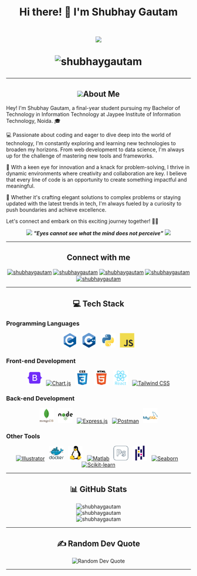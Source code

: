 <h1 align="center">Hi there! 👋  I'm Shubhay Gautam </h1>
 <h1 align="center">
  <img src="https://readme-typing-svg.herokuapp.com?color=FF0000&center=true&lines=Software+Developer;Full+Stack+Web+Developer;Data+Structures+And+Algorithms;1500%2B+Hours+of+Coding+Experience" style="width: 500px;">
  <p align="center"> <img src="https://komarev.com/ghpvc/?username=shubhaygautam&label=Profile%20views&color=0e75b6&style=flat" alt="shubhaygautam" /> </p>
  
</h1>

---

<h2 align="center"> <picture><img src = "https://github.com/7oSkaaa/7oSkaaa/blob/main/Images/about_me.gif?raw=true" width = 50px></picture>About Me</h2>

<p align="left">Hey! I'm Shubhay Gautam, a final-year student pursuing my Bachelor of Technology in Information Technology at Jaypee Institute of Information Technology, Noida. 🎓</p>

<p align="left">💻 Passionate about coding and eager to dive deep into the world of technology, I'm constantly exploring and learning new technologies to broaden my horizons. From web development to data science, I'm always up for the challenge of mastering new tools and frameworks.</p>

<p align="left">🌟 With a keen eye for innovation and a knack for problem-solving, I thrive in dynamic environments where creativity and collaboration are key. I believe that every line of code is an opportunity to create something impactful and meaningful.</p>

<p align="left">🚀 Whether it's crafting elegant solutions to complex problems or staying updated with the latest trends in tech, I'm always fueled by a curiosity to push boundaries and achieve excellence.</p>

<p align="left">Let's connect and embark on this exciting journey together! 🚀✨</p>

<p align="center">
<img src="https://media.giphy.com/media/gH3LO09IOiZIqePwv9/giphy.gif" width="50" /> <b><i align="center"> "Eyes cannot see what the mind does not perceive”</i></b> <img src="https://media.giphy.com/media/qjqUcgIyRjsl2/giphy.gif" width="50" />
</p>


---



<h2 align="center">Connect with me</h2>
 
<p align="center">
<a href="https://linkedin.com/in/shubhaygautam" target="blank"><img align="center" src="https://raw.githubusercontent.com/rahuldkjain/github-profile-readme-generator/master/src/images/icons/Social/linked-in-alt.svg" alt="shubhaygautam" height="30" width="40" /></a>
<a href="https://instagram.com/shubhaygautam" target="blank"><img align="center" src="https://raw.githubusercontent.com/rahuldkjain/github-profile-readme-generator/master/src/images/icons/Social/instagram.svg" alt="shubhaygautam" height="30" width="40" /></a>
<a href="https://www.hackerrank.com/shubhaygautam" target="blank"><img align="center" src="https://raw.githubusercontent.com/rahuldkjain/github-profile-readme-generator/master/src/images/icons/Social/hackerrank.svg" alt="shubhaygautam" height="30" width="40" /></a>
<a href="https://www.leetcode.com/shubhaygautam" target="blank"><img align="center" src="https://raw.githubusercontent.com/rahuldkjain/github-profile-readme-generator/master/src/images/icons/Social/leet-code.svg" alt="shubhaygautam" height="30" width="40" /></a>
<a href="https://auth.geeksforgeeks.org/user/shubhaygautam" target="blank"><img align="center" src="https://raw.githubusercontent.com/rahuldkjain/github-profile-readme-generator/master/src/images/icons/Social/geeks-for-geeks.svg" alt="shubhaygautam" height="30" width="40" /></a>
</p>

---

<h2 align="center">💻 Tech Stack</h2>

### Programming Languages
<p align="center">
  <a href="https://www.cprogramming.com/" target="_blank" rel="noreferrer"><img src="https://raw.githubusercontent.com/devicons/devicon/master/icons/c/c-original.svg" alt="C" width="40" height="40"></a>&nbsp;&nbsp;
  <a href="https://www.w3schools.com/cpp/" target="_blank" rel="noreferrer"><img src="https://raw.githubusercontent.com/devicons/devicon/master/icons/cplusplus/cplusplus-original.svg" alt="C++" width="40" height="40"></a>&nbsp;&nbsp;
  <a href="https://www.python.org" target="_blank" rel="noreferrer"><img src="https://raw.githubusercontent.com/devicons/devicon/master/icons/python/python-original.svg" alt="Python" width="40" height="40"></a>&nbsp;&nbsp;
  <a href="https://developer.mozilla.org/en-US/docs/Web/JavaScript" target="_blank" rel="noreferrer"><img src="https://raw.githubusercontent.com/devicons/devicon/master/icons/javascript/javascript-original.svg" alt="JavaScript" width="40" height="40"></a>
</p>

### Front-end Development
<p align="center">
  <a href="https://getbootstrap.com/" target="_blank" rel="noreferrer"><img src="https://raw.githubusercontent.com/devicons/devicon/master/icons/bootstrap/bootstrap-plain.svg" alt="Bootstrap" width="40" height="40"></a>&nbsp;&nbsp;
  <a href="https://www.chartjs.org" target="_blank" rel="noreferrer"><img src="https://www.chartjs.org/media/logo-title.svg" alt="Chart.js" width="40" height="40"></a>&nbsp;&nbsp;
  <a href="https://www.w3schools.com/css/" target="_blank" rel="noreferrer"><img src="https://raw.githubusercontent.com/devicons/devicon/master/icons/css3/css3-original-wordmark.svg" alt="CSS" width="40" height="40"></a>&nbsp;&nbsp;
  <a href="https://www.w3.org/html/" target="_blank" rel="noreferrer"><img src="https://raw.githubusercontent.com/devicons/devicon/master/icons/html5/html5-original-wordmark.svg" alt="HTML5" width="40" height="40"></a>&nbsp;&nbsp;
  <a href="https://reactjs.org/" target="_blank" rel="noreferrer"><img src="https://raw.githubusercontent.com/devicons/devicon/master/icons/react/react-original-wordmark.svg" alt="React" width="40" height="40"></a>&nbsp;&nbsp;
  <a href="https://tailwindcss.com/" target="_blank" rel="noreferrer"><img src="https://www.vectorlogo.zone/logos/tailwindcss/tailwindcss-icon.svg" alt="Tailwind CSS" width="40" height="40"></a>
</p>

### Back-end Development
<p align="center">
  <a href="https://www.mongodb.com/" target="_blank" rel="noreferrer"><img src="https://raw.githubusercontent.com/devicons/devicon/master/icons/mongodb/mongodb-original-wordmark.svg" alt="MongoDB" width="40" height="40"></a>&nbsp;&nbsp;
  <a href="https://nodejs.org" target="_blank" rel="noreferrer"><img src="https://raw.githubusercontent.com/devicons/devicon/master/icons/nodejs/nodejs-original-wordmark.svg" alt="Node.js" width="40" height="40"></a>&nbsp;&nbsp;
  <a href="https://expressjs.com/" target="_blank" rel="noreferrer"><img src="https://www.vectorlogo.zone/logos/expressjs/expressjs-icon.svg" alt="Express.js" width="40" height="40"></a>&nbsp;&nbsp;
  <a href="https://www.postman.com/" target="_blank" rel="noreferrer"><img src="https://www.vectorlogo.zone/logos/getpostman/getpostman-icon.svg" alt="Postman" width="40" height="40"></a>&nbsp;&nbsp;
  <a href="https://www.mysql.com/" target="_blank" rel="noreferrer"><img src="https://raw.githubusercontent.com/devicons/devicon/master/icons/mysql/mysql-original-wordmark.svg" alt="MySQL" width="40" height="40"></a>
</p>

### Other Tools
<p align="center">
  <a href="https://www.adobe.com/in/products/illustrator.html" target="_blank" rel="noreferrer"><img src="https://www.vectorlogo.zone/logos/adobe_illustrator/adobe_illustrator-icon.svg" alt="Illustrator" width="40" height="40"></a>&nbsp;&nbsp;
  <a href="https://www.docker.com/" target="_blank" rel="noreferrer"><img src="https://raw.githubusercontent.com/devicons/devicon/master/icons/docker/docker-original-wordmark.svg" alt="Docker" width="40" height="40"></a>&nbsp;&nbsp;
  <a href="https://www.linux.org/" target="_blank" rel="noreferrer"><img src="https://raw.githubusercontent.com/devicons/devicon/master/icons/linux/linux-original.svg" alt="Linux" width="40" height="40"></a>&nbsp;&nbsp;
  <a href="https://www.mathworks.com/" target="_blank" rel="noreferrer"><img src="https://upload.wikimedia.org/wikipedia/commons/2/21/Matlab_Logo.png" alt="Matlab" width="40" height="40"></a>&nbsp;&nbsp;
  <a href="https://www.photoshop.com/en" target="_blank" rel="noreferrer"><img src="https://raw.githubusercontent.com/devicons/devicon/master/icons/photoshop/photoshop-line.svg" alt="Photoshop" width="40" height="40"></a>&nbsp;&nbsp;
  <a href="https://pandas.pydata.org/" target="_blank" rel="noreferrer"><img src="https://raw.githubusercontent.com/devicons/devicon/2ae2a900d2f041da66e950e4d48052658d850630/icons/pandas/pandas-original.svg" alt="Pandas" width="40" height="40"></a>&nbsp;&nbsp;
  <a href="https://seaborn.pydata.org/" target="_blank" rel="noreferrer"><img src="https://seaborn.pydata.org/_images/logo-mark-lightbg.svg" alt="Seaborn" width="40" height="40"></a>&nbsp;&nbsp;
  <a href="https://scikit-learn.org/" target="_blank" rel="noreferrer"><img src="https://upload.wikimedia.org/wikipedia/commons/0/05/Scikit_learn_logo_small.svg" alt="Scikit-learn" width="40" height="40"></a>
</p>


---
<h2 align = "center">📊 GitHub Stats</h2>
<div align="center">
  <img src="https://github-readme-stats.vercel.app/api/top-langs?username=shubhaygautam&theme=dark&hide_border=true&bg_color=0D1117&text_color=FFFFFF&show_icons=true&locale=en&layout=compact" alt="shubhaygautam" />
</div>

<div img align="center" style="width: 100%;"><img src="https://github-readme-stats.vercel.app/api?username=shubhaygautam&&theme=dark&hide_border=true&bg_color=0D1117&text_color=FFFFFF&icon_color=9CA3AF&show_icons=true&locale=en" alt="shubhaygautam" /></div>

<div align="center" style="width: 100%;"><img src="https://github-readme-streak-stats.herokuapp.com/?user=shubhaygautam&theme=dark&hide_border=true&background=0D1117&stroke=FFFFFF&ring=1F6FEB&fire=1F6FEB&currStreakLabel=FFFFFF&sideNums=9CA3AF&currStreakNum=FFFFFF&sideLabels=9CA3AF" alt="shubhaygautam" />
</div>


---

<h2 align="center">✍ Random Dev Quote</h2>

<p align="center">
  <img src="https://quotes-github-readme.vercel.app/api?type=horizontal&theme=dark" alt="Random Dev Quote" />
</p>

---
